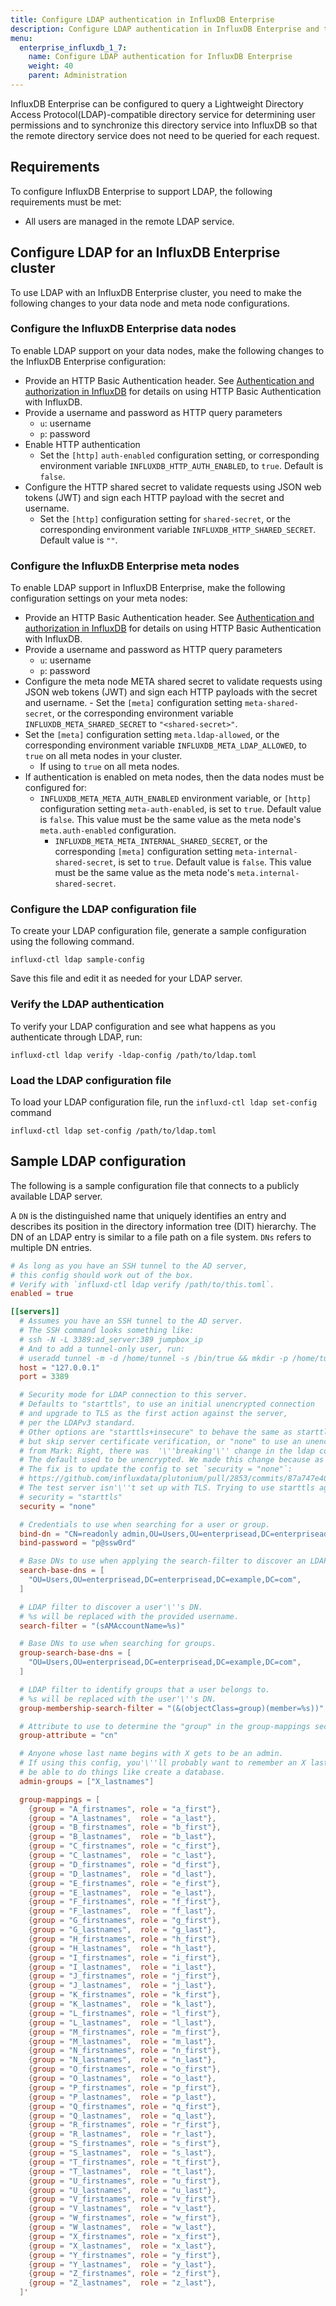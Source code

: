 ```yaml
---
title: Configure LDAP authentication in InfluxDB Enterprise
description: Configure LDAP authentication in InfluxDB Enterprise and test LDAP connectivity.
menu:
  enterprise_influxdb_1_7:
    name: Configure LDAP authentication for InfluxDB Enterprise
    weight: 40
    parent: Administration
---
```

InfluxDB Enterprise can be configured to query a Lightweight Directory Access Protocol(LDAP)-compatible directory service for determining user permissions and to synchronize this directory service into InfluxDB so that the remote directory service does not need to be queried for each request.

## Requirements

To configure InfluxDB Enterprise to support LDAP, the following requirements must be met:

* All users are managed in the remote LDAP service.

## Configure LDAP for an InfluxDB Enterprise cluster

To use LDAP with an InfluxDB Enterprise cluster, you need to make the following changes to your data node and meta node configurations.

### Configure the InfluxDB Enterprise data nodes

To enable LDAP support on your data nodes, make the following changes to the InfluxDB Enterprise configuration:

* Provide an HTTP Basic Authentication header. See [Authentication and authorization in InfluxDB](/influxdb/v1.7/administration/authentication_and_authorization/) for details on using HTTP Basic Authentication with InfluxDB.
* Provide a username and password as HTTP query parameters
  - `u`: username
  - `p`: password
* Enable HTTP authentication
  - Set the `[http]` `auth-enabled` configuration setting, or corresponding environment variable `INFLUXDB_HTTP_AUTH_ENABLED`, to `true`. Default is `false`.
* Configure the HTTP shared secret to validate requests using JSON web tokens (JWT) and sign each HTTP payload with the secret and username.
  - Set the `[http]` configuration setting for `shared-secret`, or the corresponding environment variable `INFLUXDB_HTTP_SHARED_SECRET`. Default value is `""`.


### Configure the InfluxDB Enterprise meta nodes

To enable LDAP support in InfluxDB Enterprise, make the following configuration settings on your meta nodes:

* Provide an HTTP Basic Authentication header. See [Authentication and authorization in InfluxDB](/influxdb/v1.7/administration/authentication_and_authorization/) for details on using HTTP Basic Authentication with InfluxDB.
* Provide a username and password as HTTP query parameters
  - `u`: username
  - `p`: password
* Configure the meta node META shared secret to validate requests using JSON web tokens (JWT) and sign each HTTP payloads with the secret and username.
      - Set the `[meta]` configuration setting `meta-shared-secret`, or the corresponding environment variable `INFLUXDB_META_SHARED_SECRET` to `"<shared-secret>"`.
* Set the `[meta]` configuration setting `meta.ldap-allowed`, or the corresponding environment variable `INFLUXDB_META_LDAP_ALLOWED`, to `true` on all meta nodes in your cluster.
    - If using  to `true` on all meta nodes.
* If authentication is enabled on meta nodes, then the data nodes must be configured for:
    - `INFLUXDB_META_META_AUTH_ENABLED` environment variable, or `[http]` configuration setting `meta-auth-enabled`, is set to `true`. Default value is `false`. This value must be the same value as the meta node's `meta.auth-enabled` configuration.
      - `INFLUXDB_META_META_INTERNAL_SHARED_SECRET`, or the corresponding `[meta]` configuration setting `meta-internal-shared-secret`, is set to `true`. Default value is `false`. This value must be the same value as the meta node's `meta.internal-shared-secret`.


### Configure the LDAP configuration file

To create your LDAP configuration file, generate a sample configuration using the following command.

```
influxd-ctl ldap sample-config
```

Save this file and edit it as needed for your LDAP server.


### Verify the LDAP authentication

To verify your LDAP configuration and see what happens as you authenticate through LDAP, run:

```
influxd-ctl ldap verify -ldap-config /path/to/ldap.toml
```

### Load the LDAP configuration file

To load your LDAP configuration file, run the `influxd-ctl ldap set-config` command

```
influxd-ctl ldap set-config /path/to/ldap.toml
```

## Sample LDAP configuration

The following is a sample configuration file that connects to a publicly available LDAP server.

A `DN` is the distinguished name that uniquely identifies an entry and describes its position in the directory information tree (DIT) hierarchy. The DN of an LDAP entry is similar to a file path on a file system. `DNs` refers to multiple DN entries.

```toml
# As long as you have an SSH tunnel to the AD server,
# this config should work out of the box.
# Verify with `influxd-ctl ldap verify /path/to/this.toml`.
enabled = true

[[servers]]
  # Assumes you have an SSH tunnel to the AD server.
  # The SSH command looks something like:
  # ssh -N -L 3389:ad_server:389 jumpbox_ip
  # And to add a tunnel-only user, run:
  # useradd tunnel -m -d /home/tunnel -s /bin/true && mkdir -p /home/tunnel/.ssh && cat pubkey >> /home/tunnel/.ssh/authorized_keys
  host = "127.0.0.1"
  port = 3389

  # Security mode for LDAP connection to this server.
  # Defaults to "starttls", to use an initial unencrypted connection
  # and upgrade to TLS as the first action against the server,
  # per the LDAPv3 standard.
  # Other options are "starttls+insecure" to behave the same as starttls
  # but skip server certificate verification, or "none" to use an unencrypted connection.
  # from Mark: Right, there was  '\''breaking'\'' change in the ldap config, that when unspecified, the default is to use TLS.
  # The default used to be unencrypted. We made this change because as far as we know, nobody is using LDAP in production yet.
  # The fix is to update the config to set `security = "none"`:
  # https://github.com/influxdata/plutonium/pull/2853/commits/87a747e40034fcf05f0da1ed74f7c2c598b8d210#diff-fe8a3f0bbdb3fe46a99666a25eb20725
  # The test server isn'\''t set up with TLS. Trying to use starttls against it will not work.
  # security = "starttls"
  security = "none"

  # Credentials to use when searching for a user or group.
  bind-dn = "CN=readonly admin,OU=Users,OU=enterprisead,DC=enterprisead,DC=example,DC=com"
  bind-password = "p@ssw0rd"

  # Base DNs to use when applying the search-filter to discover an LDAP user.
  search-base-dns = [
    "OU=Users,OU=enterprisead,DC=enterprisead,DC=example,DC=com",
  ]

  # LDAP filter to discover a user'\''s DN.
  # %s will be replaced with the provided username.
  search-filter = "(sAMAccountName=%s)"

  # Base DNs to use when searching for groups.
  group-search-base-dns = [
    "OU=Users,OU=enterprisead,DC=enterprisead,DC=example,DC=com",
  ]

  # LDAP filter to identify groups that a user belongs to.
  # %s will be replaced with the user'\''s DN.
  group-membership-search-filter = "(&(objectClass=group)(member=%s))"

  # Attribute to use to determine the "group" in the group-mappings section.
  group-attribute = "cn"

  # Anyone whose last name begins with X gets to be an admin.
  # If using this config, you'\''ll probably want to remember an X last name to
  # be able to do things like create a database.
  admin-groups = ["X_lastnames"]

  group-mappings = [
    {group = "A_firstnames", role = "a_first"},
    {group = "A_lastnames",  role = "a_last"},
    {group = "B_firstnames", role = "b_first"},
    {group = "B_lastnames",  role = "b_last"},
    {group = "C_firstnames", role = "c_first"},
    {group = "C_lastnames",  role = "c_last"},
    {group = "D_firstnames", role = "d_first"},
    {group = "D_lastnames",  role = "d_last"},
    {group = "E_firstnames", role = "e_first"},
    {group = "E_lastnames",  role = "e_last"},
    {group = "F_firstnames", role = "f_first"},
    {group = "F_lastnames",  role = "f_last"},
    {group = "G_firstnames", role = "g_first"},
    {group = "G_lastnames",  role = "g_last"},
    {group = "H_firstnames", role = "h_first"},
    {group = "H_lastnames",  role = "h_last"},
    {group = "I_firstnames", role = "i_first"},
    {group = "I_lastnames",  role = "i_last"},
    {group = "J_firstnames", role = "j_first"},
    {group = "J_lastnames",  role = "j_last"},
    {group = "K_firstnames", role = "k_first"},
    {group = "K_lastnames",  role = "k_last"},
    {group = "L_firstnames", role = "l_first"},
    {group = "L_lastnames",  role = "l_last"},
    {group = "M_firstnames", role = "m_first"},
    {group = "M_lastnames",  role = "m_last"},
    {group = "N_firstnames", role = "n_first"},
    {group = "N_lastnames",  role = "n_last"},
    {group = "O_firstnames", role = "o_first"},
    {group = "O_lastnames",  role = "o_last"},
    {group = "P_firstnames", role = "p_first"},
    {group = "P_lastnames",  role = "p_last"},
    {group = "Q_firstnames", role = "q_first"},
    {group = "Q_lastnames",  role = "q_last"},
    {group = "R_firstnames", role = "r_first"},
    {group = "R_lastnames",  role = "r_last"},
    {group = "S_firstnames", role = "s_first"},
    {group = "S_lastnames",  role = "s_last"},
    {group = "T_firstnames", role = "t_first"},
    {group = "T_lastnames",  role = "t_last"},
    {group = "U_firstnames", role = "u_first"},
    {group = "U_lastnames",  role = "u_last"},
    {group = "V_firstnames", role = "v_first"},
    {group = "V_lastnames",  role = "v_last"},
    {group = "W_firstnames", role = "w_first"},
    {group = "W_lastnames",  role = "w_last"},
    {group = "X_firstnames", role = "x_first"},
    {group = "X_lastnames",  role = "x_last"},
    {group = "Y_firstnames", role = "y_first"},
    {group = "Y_lastnames",  role = "y_last"},
    {group = "Z_firstnames", role = "z_first"},
    {group = "Z_lastnames",  role = "z_last"},
  ]'
```
